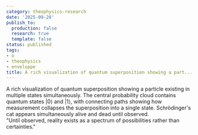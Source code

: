```yaml
---
category: theophysics-research
date: '2025-09-28'
publish_to:
  production: false
  research: true
  template: false
status: published
tags:
- o
- theophysics
- enveloppe
title: A rich visualization of quantum superposition showing a part...
---
```

   
A rich visualization of quantum superposition showing a particle existing in multiple states simultaneously. The central probability cloud contains quantum states |0⟩ and |1⟩, with connecting paths showing how measurement collapses the superposition into a single state. Schrödinger's cat appears simultaneously alive and dead until observed.   
"Until observed, reality exists as a spectrum of possibilities rather than certainties."